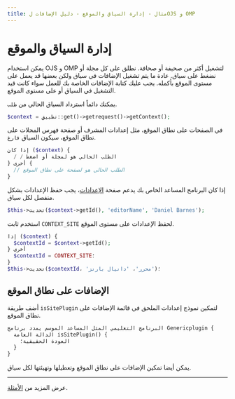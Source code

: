 ```yaml
---
title: مثال - إدارة السياق والموقع - دليل الإضافات لOJS و OMP
---
```


# إدارة السياق والموقع

يمكن استخدام OJS و OMP لتشغيل أكثر من صحيفة أو صحافة. نطلق على كل مجلة أو نضغط على سياق. عادة ما يتم تشغيل الإضافات في سياق ولكن بعضها قد يعمل على مستوى الموقع بأكمله. يجب عليك كتابة الإضافات الخاصة بك للعمل سواء كانت قيد التشغيل في السياق أو على مستوى الموقع.

يمكنك دائماً استرداد السياق الحالي من `طلب`.

```php
$context = تطبيق::get()->getrequest()->getContext();
```

في الصفحات على نطاق الموقع، مثل إعدادات المشرف أو صفحة فهرس المجلات على نطاق الموقع، سيكون السياق `فارغ`.

```php
إذا كان ($context) {
  / / الطلب الحالي هو لمجلة أو اضغط
} أخرى {
  // الطلب الحالي هو لصفحة على نطاق الموقع
}
```

إذا كان البرنامج المساعد الخاص بك يدعم صفحة [الإعدادات](./settings)، يجب حفظ الإعدادات بشكل منفصل لكل سياق.

```php
$this->تحديث($context->getId(), 'editorName', 'Daniel Barnes');
```

استخدم ثابت `CONTEXT_SITE` لحفظ الإعدادات على مستوى الموقع.

```php
إذا ($context) {
  $contextId = $context->getId();
} أخرى
  $contextId = CONTEXT_SITE؛
}
$this->تحديث($contextId، 'محرر'، 'دانيال بارنز')؛
```

## الإضافات على نطاق الموقع

أضف طريقة `isSitePlugin` لتمكين نموذج إعدادات الملحق في قائمة الإضافات على نطاق الموقع.

```php
البرنامج التعليمي المثل المساعد الموسم يمدد برنامج Genericplugin {
  الدالة العامة isSitePlugin() {
    العودة الحقيقية؛
  }
}
```

يمكن أيضا تمكين الإضافات على نطاق الموقع وتعطيلها وتهيئتها لكل سياق.

---

عرض المزيد من [الأمثلة](./examples).